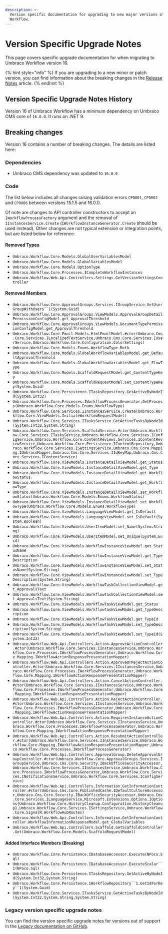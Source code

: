 ```yaml
---
description: >-
  Version specific documentation for upgrading to new major versions of Umbraco
  Workflow.
---
```


# Version Specific Upgrade Notes

This page covers specific upgrade documentation for when migrating to Umbraco Workflow version 16.

{% hint style="info" %}
If you are upgrading to a new minor or patch version, you can find information about the breaking changes in the [Release Notes](../release-notes.md) article.
{% endhint %}

## Version Specific Upgrade Notes History

Version 16 of Umbraco Workflow has a minimum dependency on Umbraco CMS core of `16.0.0`. It runs on .NET 9.

## Breaking changes

Version 16 contains a number of breaking changes. The details are listed here:

### Dependencies

* Umbraco CMS dependency was updated to `16.0.0`

### Code

The list below includes all changes raising validation errors `CP0001`, `CP0002` and `CP0006` between versions 15.1.5 and 16.0.0.

Of note are changes to API controller constructors to accept an `IWorkflowProcessFactory` argument and the removal of `IInstancesService.Create` (`IWorkflowInstanceGenerator.Create` should be used instead). Other changes are not typical extension or integration points, but are listed below for reference.

#### Removed Types
- `Umbraco.Workflow.Core.Models.GlobalUserVariablesModel`
- `Umbraco.Workflow.Core.Models.GlobalVariablesModel`
- `Umbraco.Workflow.Core.Models.OptionType`
- `Umbraco.Workflow.Core.Processes.ICompleteWorkflowInstances`
- `Umbraco.Workflow.Web.Api.Controllers.Settings.GetVersionSettingsController`

#### Removed Members
- `Umbraco.Workflow.Core.ApprovalGroups.Services.IGroupService.GetUserGroupWithUsers``1(System.Guid)`
- `Umbraco.Workflow.Core.ApprovalGroups.ViewModels.ApprovalGroupDetailPermissionConfigModel.get_ApprovalThreshold`
- `Umbraco.Workflow.Core.ApprovalGroups.ViewModels.DocumentTypePermissionConfigModel.get_ApprovalThreshold`
- `Umbraco.Workflow.Core.Email.Models.HtmlEmailModel.#ctor(Umbraco.Cms.Core.Services.ILocalizedTextService,Umbraco.Cms.Core.Services.IUserService,Umbraco.Workflow.Core.Configuration.ColorSettings)`
- `Umbraco.Workflow.Core.Models.Enums.WorkflowType.Both`
- `Umbraco.Workflow.Core.Models.GlobalWorkflowVariablesModel.get_DefaultApprovalThreshold`
- `Umbraco.Workflow.Core.Models.GlobalWorkflowVariablesModel.get_FlowType`
- `Umbraco.Workflow.Core.Models.ScaffoldRequestModel.get_ContentTypeKey`
- `Umbraco.Workflow.Core.Models.ScaffoldRequestModel.set_ContentTypeKey(System.Guid)`
- `Umbraco.Workflow.Core.Persistence.ITasksRepository.GetActiveByNodeId(System.Int32)`
- `Umbraco.Workflow.Core.Processes.IWorkflowProcessGenerator.GetProcess(Umbraco.Workflow.Core.Models.Enums.WorkflowType)`
- `Umbraco.Workflow.Core.Services.IInstancesService.Create(Umbraco.Workflow.Core.ViewModels.InitiateWorkflowRequestModel)`
- `Umbraco.Workflow.Core.Services.ITasksService.GetActiveTasksByNodeId(System.Int32,System.String)`
- `Umbraco.Workflow.Core.Services.ScaffoldService.#ctor(Umbraco.Workflow.Core.Services.ITasksService,Umbraco.Workflow.Core.Services.IConfigService,Umbraco.Workflow.Core.ContentReviews.Services.IContentReviewService,Umbraco.Workflow.Core.Persistence.IContentRepository,Umbraco.Workflow.Core.Services.ISettingsService,Umbraco.Cms.Core.Mapping.IUmbracoMapper,Umbraco.Cms.Core.Services.IIdKeyMap,Umbraco.Cms.Core.Services.IContentService)`
- `Umbraco.Workflow.Core.ViewModels.InstanceDetailViewModel.get_Status`
- `Umbraco.Workflow.Core.ViewModels.InstanceDetailViewModel.get_Type`
- `Umbraco.Workflow.Core.ViewModels.InstanceDetailViewModel.get_WorkflowStatus`
- `Umbraco.Workflow.Core.ViewModels.InstanceDetailViewModel.get_WorkflowType`
- `Umbraco.Workflow.Core.ViewModels.InstanceDetailViewModel.set_WorkflowStatus(Umbraco.Workflow.Core.Models.Enums.WorkflowStatus)`
- `Umbraco.Workflow.Core.ViewModels.InstanceDetailViewModel.set_WorkflowType(Umbraco.Workflow.Core.Models.Enums.WorkflowType)`
- `Umbraco.Workflow.Core.ViewModels.LanguageViewModel.get_IsDefault`
- `Umbraco.Workflow.Core.ViewModels.LanguageViewModel.set_IsDefault(System.Boolean)`
- `Umbraco.Workflow.Core.ViewModels.UserItemModel.set_Name(System.String)`
- `Umbraco.Workflow.Core.ViewModels.UserItemModel.set_Unique(System.Guid)`
- `Umbraco.Workflow.Core.ViewModels.WorkflowInstanceViewModel.get_StatusName`
- `Umbraco.Workflow.Core.ViewModels.WorkflowInstanceViewModel.get_TypeDescription`
- `Umbraco.Workflow.Core.ViewModels.WorkflowInstanceViewModel.set_StatusName(System.String)`
- `Umbraco.Workflow.Core.ViewModels.WorkflowInstanceViewModel.set_TypeDescription(System.String)`
- `Umbraco.Workflow.Core.ViewModels.WorkflowTaskCollectionViewModel.get_ApprovalsText`
- `Umbraco.Workflow.Core.ViewModels.WorkflowTaskCollectionViewModel.set_ApprovalsText(System.String)`
- `Umbraco.Workflow.Core.ViewModels.WorkflowTaskViewModel.get_Status`
- `Umbraco.Workflow.Core.ViewModels.WorkflowTaskViewModel.get_TypeDescription`
- `Umbraco.Workflow.Core.ViewModels.WorkflowTaskViewModel.get_TypeId`
- `Umbraco.Workflow.Core.ViewModels.WorkflowTaskViewModel.set_TypeDescription(System.String)`
- `Umbraco.Workflow.Core.ViewModels.WorkflowTaskViewModel.set_TypeId(System.Int32)`
- `Umbraco.Workflow.Web.Api.Controllers.Action.ApproveActionController.#ctor(Umbraco.Workflow.Core.Services.IInstancesService,Umbraco.Workflow.Core.Processes.IWorkflowProcessGenerator,Umbraco.Workflow.Core.Mapping.IWorkflowActionResponsePresentationMapper)`
- `Umbraco.Workflow.Web.Api.Controllers.Action.ApproveOrRejectActionController.#ctor(Umbraco.Workflow.Core.Services.IInstancesService,Umbraco.Workflow.Core.Processes.IWorkflowProcessGenerator,Umbraco.Workflow.Core.Mapping.IWorkflowActionResponsePresentationMapper)`
- `Umbraco.Workflow.Web.Api.Controllers.Action.CancelActionController.#ctor(Umbraco.Workflow.Core.Services.IInstancesService,Umbraco.Workflow.Core.Processes.IWorkflowProcessGenerator,Umbraco.Workflow.Core.Mapping.IWorkflowActionResponsePresentationMapper)`
- `Umbraco.Workflow.Web.Api.Controllers.Action.RejectActionController.#ctor(Umbraco.Workflow.Core.Services.IInstancesService,Umbraco.Workflow.Core.Processes.IWorkflowProcessGenerator,Umbraco.Workflow.Core.Mapping.IWorkflowActionResponsePresentationMapper)`
- `Umbraco.Workflow.Web.Api.Controllers.Action.RequiresInstanceActionController.#ctor(Umbraco.Workflow.Core.Services.IInstancesService,Umbraco.Workflow.Core.Processes.IWorkflowProcessGenerator,Umbraco.Workflow.Core.Mapping.IWorkflowActionResponsePresentationMapper)`
- `Umbraco.Workflow.Web.Api.Controllers.Action.ResubmitActionController.#ctor(Umbraco.Workflow.Core.Services.IInstancesService,Umbraco.Workflow.Core.Mapping.IWorkflowActionResponsePresentationMapper,Umbraco.Workflow.Core.Processes.IWorkflowProcessGenerator)`
- `Umbraco.Workflow.Web.Api.Controllers.ApprovalGroup.DeleteApprovalGroupController.#ctor(Umbraco.Workflow.Core.ApprovalGroups.Services.IGroupService,Umbraco.Cms.Core.Security.IBackOfficeSecurityAccessor,Umbraco.Workflow.Core.Services.IInstancesService,Umbraco.Workflow.Core.Processes.IWorkflowProcessGenerator,Umbraco.Workflow.Core.Services.INotificationsService,Umbraco.Workflow.Core.Services.IConfigService)`
- `Umbraco.Workflow.Web.Api.Controllers.Information.GetInformationController.#ctor(Umbraco.Cms.Core.PublishedCache.IDefaultCultureAccessor,Umbraco.Cms.Core.Security.IBackOfficeSecurityAccessor,Umbraco.Cms.Core.Services.ILanguageService,Microsoft.Extensions.Options.IOptions{Umbraco.Workflow.Core.HistoryCleanup.Configuration.HistoryCleanup},Umbraco.Workflow.Core.Services.ISettingsService,Umbraco.Workflow.Core.SignalR.WorkflowHubRoutes)`
- `Umbraco.Workflow.Web.Api.Controllers.Information.GetInformationController.WorkflowInformationResponseModel.get_GlobalVariables`
- `Umbraco.Workflow.Web.Api.Controllers.Scaffold.GetScaffoldController.Get(Umbraco.Workflow.Core.Models.ScaffoldRequestModel)`

#### Added Interface Members (Breaking)
- `Umbraco.Workflow.Core.Persistence.IDatabaseAccessor.Execute(NPoco.Sql)`
- `Umbraco.Workflow.Core.Persistence.IDatabaseAccessor.ExecuteScalar``1(NPoco.Sql)`
- `Umbraco.Workflow.Core.Persistence.ITasksRepository.GetActiveByNodeId(System.Int32,System.String)`
- `Umbraco.Workflow.Core.Persistence.IWorkflowRepository``1.GetIdForKey``1(System.Guid)`
- `Umbraco.Workflow.Core.Services.ITasksService.GetActiveTasksByNodeId(System.Int32,System.String,System.String)`

### Legacy version specific upgrade notes

You can find the version specific upgrade notes for versions out of support in the [Legacy documentation on GitHub](https://github.com/umbraco/UmbracoDocs/tree/umbraco-eol-versions).
